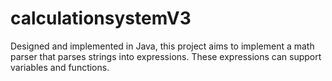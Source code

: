# calculationsystemV3

Designed and implemented in Java, this project aims to implement a math parser that parses strings into expressions. These expressions can support variables and functions.

